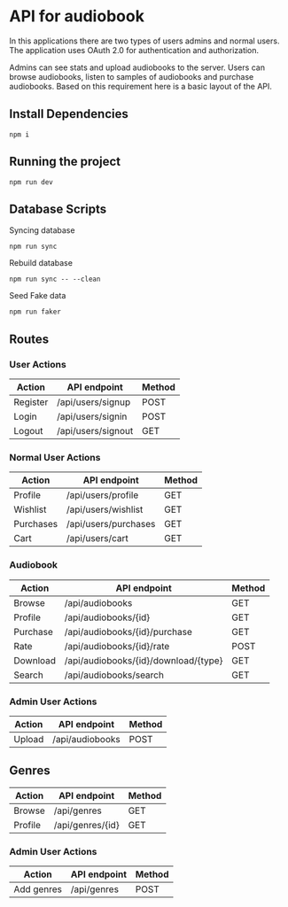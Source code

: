 # API for audiobook

In this applications there are two types of users admins and normal users. The application uses OAuth 2.0 for authentication and authorization.

Admins can see stats and upload audiobooks to the server. Users can browse audiobooks, listen to samples of audiobooks and purchase audiobooks. Based on this requirement here is a basic layout of the API.

## Install Dependencies

```plain
npm i
```

## Running the project

```plain
npm run dev
```

## Database Scripts

Syncing database

```plain
npm run sync
```

Rebuild database

```plain
npm run sync -- --clean
```

Seed Fake data

```plain
npm run faker
```

## Routes

### User Actions

| Action    | API endpoint          | Method |
| --------- | --------------------- | ------ |
| Register  | /api/users/signup     | POST   |
| Login     | /api/users/signin     | POST   |
| Logout    | /api/users/signout    | GET    |

### Normal User Actions

| Action    | API endpoint          | Method |
| --------- | --------------------- | ------ |
| Profile   | /api/users/profile    | GET    |
| Wishlist  | /api/users/wishlist   | GET    |
| Purchases | /api/users/purchases  | GET    |
| Cart      | /api/users/cart       | GET    |

### Audiobook

| Action    | API endpoint                         | Method |
| --------- | ------------------------------------ | ------ |
| Browse    | /api/audiobooks                      | GET    |
| Profile   | /api/audiobooks/{id}                 | GET    |
| Purchase  | /api/audiobooks/{id}/purchase        | GET    |
| Rate      | /api/audiobooks/{id}/rate            | POST   |
| Download  | /api/audiobooks/{id}/download/{type} | GET    |
| Search    | /api/audiobooks/search               | GET    |

### Admin User Actions

| Action    | API endpoint           | Method |
| --------- | ---------------------- | ------ |
| Upload    | /api/audiobooks        | POST   |

## Genres

| Action    | API endpoint                         | Method |
| --------- | ------------------------------------ | ------ |
| Browse    | /api/genres                          | GET    |
| Profile   | /api/genres/{id}                     | GET    |

### Admin User Actions

| Action     | API endpoint           | Method |
| ---------  | ---------------------- | ------ |
| Add genres | /api/genres            | POST   |
